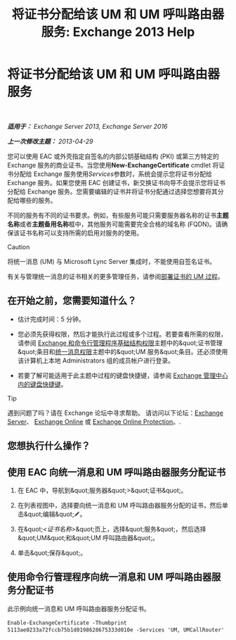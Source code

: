 ﻿---
title: '将证书分配给该 UM 和 UM 呼叫路由器服务: Exchange 2013 Help'
TOCTitle: 将证书分配给该 UM 和 UM 呼叫路由器服务
ms:assetid: 8a900e5f-9779-4213-92d7-ec157b15fbc5
ms:mtpsurl: https://technet.microsoft.com/zh-cn/library/Dn205140(v=EXCHG.150)
ms:contentKeyID: 54652284
ms.date: 05/21/2018
mtps_version: v=EXCHG.150
ms.translationtype: MT
---

# 将证书分配给该 UM 和 UM 呼叫路由器服务

 

_**适用于：** Exchange Server 2013, Exchange Server 2016_

_**上一次修改主题：** 2013-04-29_

您可以使用 EAC 或外壳指定自签名的内部公钥基础结构 (PKI) 或第三方特定的 Exchange 服务的商业证书。当您使用**New-ExchangeCertificate** cmdlet 将证书分配给 Exchange 服务使用*Services*参数时，系统会提示您将证书分配给 Exchange 服务。如果您使用 EAC 创建证书，新交换证书向导不会提示您将证书分配给 Exchange 服务。您需要编辑的证书并将证书分配通过选择您想要将其分配给哪些的服务。

不同的服务有不同的证书要求。例如，有些服务可能只需要服务器名称的证书**主题名称**或者**主题备用名称**框中，其他服务可能需要完全合格的域名称 (FQDN)。请确保该证书名称可以支持所需的启用对服务的使用。

> [!CAUTION]  
> 将统一消息 (UM) 与 Microsoft Lync Server 集成时，不能使用自签名证书。


有关与管理统一消息的证书相关的更多管理任务，请参阅[部署证书的 UM 过程](deploying-certificates-for-um-procedures-exchange-2013-help.md)。

## 在开始之前，您需要知道什么？

  - 估计完成时间：5 分钟。

  - 您必须先获得权限，然后才能执行此过程或多个过程。若要查看所需的权限，请参阅 [Exchange 和命令行管理程序基础结构权限](exchange-and-shell-infrastructure-permissions-exchange-2013-help.md)主题中的\&quot;证书管理\&quot;条目和[统一消息权限](unified-messaging-permissions-exchange-2013-help.md)主题中的\&quot;UM 服务\&quot;条目。还必须使用该计算机上本地 Administrators 组的成员帐户进行登录。

  - 若要了解可能适用于此主题中过程的键盘快捷键，请参阅 [Exchange 管理中心内的键盘快捷键](keyboard-shortcuts-in-the-exchange-admin-center-exchange-online-protection-help.md)。

> [!TIP]  
> 遇到问题了吗？请在 Exchange 论坛中寻求帮助。 请访问以下论坛：<a href="https://go.microsoft.com/fwlink/p/?linkid=60612">Exchange Server</a>、 <a href="https://go.microsoft.com/fwlink/p/?linkid=267542">Exchange Online</a> 或 <a href="https://go.microsoft.com/fwlink/p/?linkid=285351">Exchange Online Protection</a>。.


## 您想执行什么操作？

## 使用 EAC 向统一消息和 UM 呼叫路由器服务分配证书

1.  在 EAC 中，导航到\&quot;服务器\&quot;\>\&quot;证书\&quot;。

2.  在列表视图中，选择要向统一消息和 UM 呼叫路由器服务分配的证书，然后单击\&quot;编辑\&quot;![编辑图标](images/Bb124582.6f53ccb2-1f13-4c02-bea0-30690e6ea71d(EXCHG.150).gif "编辑图标")。

3.  在\&quot;*\<证书名称\>*\&quot;页上，选择\&quot;服务\&quot;，然后选择\&quot;UM\&quot;和\&quot;UM 呼叫路由器\&quot;。

4.  单击\&quot;保存\&quot;。

## 使用命令行管理程序向统一消息和 UM 呼叫路由器服务分配证书

此示例向统一消息和 UM 呼叫路由器服务分配证书。

    Enable-ExchangeCertificate -Thumbprint 5113ae0233a72fccb75b1d0198628675333d010e -Services 'UM, UMCallRouter'

